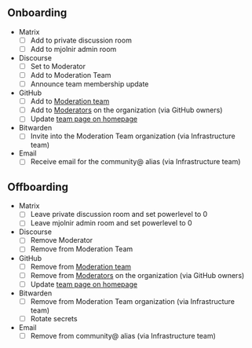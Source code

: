 ## Onboarding

- Matrix
  - [ ] Add to private discussion room
  - [ ] Add to mjolnir admin room
- Discourse
  - [ ] Set to Moderator
  - [ ] Add to Moderation Team
  - [ ] Announce team membership update
- GitHub
  - [ ] Add to [Moderation team](https://github.com/orgs/NixOS/teams/moderation)
  - [ ] Add to [Moderators](https://github.com/organizations/NixOS/settings/moderators) on the organization (via GitHub owners)
  - [ ] Update [team page on homepage](https://github.com/NixOS/nixos-homepage/blob/main/src/content/teams/08_moderation.mdx)
- Bitwarden
  - [ ] Invite into the Moderation Team organization (via Infrastructure team)
- Email
  - [ ] Receive email for the community@ alias (via Infrastructure team)

## Offboarding

- Matrix
  - [ ] Leave private discussion room and set powerlevel to 0
  - [ ] Leave mjolnir admin room and set powerlevel to 0
- Discourse
  - [ ] Remove Moderator
  - [ ] Remove from Moderation Team
- GitHub
  - [ ] Remove from [Moderation team](https://github.com/orgs/NixOS/teams/moderation)
  - [ ] Remove from [Moderators](https://github.com/organizations/NixOS/settings/moderators) on the organization (via GitHub owners)
  - [ ] Update [team page on homepage](https://github.com/NixOS/nixos-homepage/blob/main/src/content/teams/08_moderation.mdx)
- Bitwarden
  - [ ] Remove from Moderation Team organization (via Infrastructure team)
  - [ ] Rotate secrets
- Email
  - [ ] Remove from community@ alias (via Infrastructure team)
